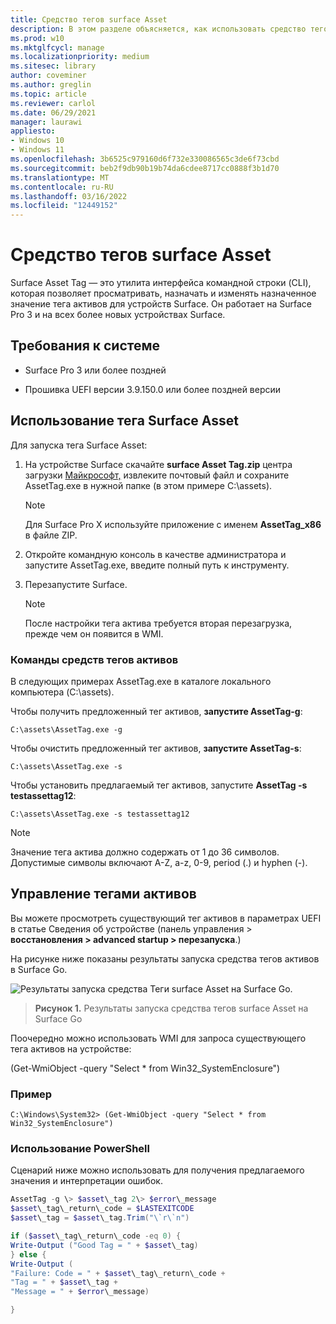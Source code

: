 ```yaml
---
title: Средство тегов surface Asset
description: В этом разделе объясняется, как использовать средство тегов Surface Asset.
ms.prod: w10
ms.mktglfcycl: manage
ms.localizationpriority: medium
ms.sitesec: library
author: coveminer
ms.author: greglin
ms.topic: article
ms.reviewer: carlol
ms.date: 06/29/2021
manager: laurawi
appliesto:
- Windows 10
- Windows 11
ms.openlocfilehash: 3b6525c979160d6f732e330086565c3de6f73cbd
ms.sourcegitcommit: beb2f9db90b19b74da6cdee8717cc0888f3b1d70
ms.translationtype: MT
ms.contentlocale: ru-RU
ms.lasthandoff: 03/16/2022
ms.locfileid: "12449152"
---
```

# <a name="surface-asset-tag-tool"></a>Средство тегов surface Asset

Surface Asset Tag — это утилита интерфейса командной строки (CLI), которая позволяет просматривать, назначать и изменять назначенное значение тега активов для устройств Surface. Он работает на Surface Pro 3 и на всех более новых устройствах Surface.

## <a name="system-requirements"></a>Требования к системе

- Surface Pro 3 или более поздней

- Прошивка UEFI версии 3.9.150.0 или более поздней версии

## <a name="using-surface-asset-tag"></a>Использование тега Surface Asset

Для запуска тега Surface Asset:

1. На устройстве Surface скачайте **surface Asset Tag.zip** центра загрузки [Майкрософт,](https://www.microsoft.com/download/details.aspx?id=46703) извлеките почтовый файл и сохраните AssetTag.exe в нужной папке (в этом примере C:\\assets).

    > [!NOTE]
    > Для Surface Pro X используйте приложение с именем **AssetTag_x86** в файле ZIP.

2. Откройте командную консоль в качестве администратора и запустите AssetTag.exe, введите полный путь к инструменту.

3. Перезапустите Surface.

    > [!NOTE]
    > После настройки тега актива требуется вторая перезагрузка, прежде чем он появится в WMI.

### <a name="asset-tag-tool-commands"></a>Команды средств тегов активов

В следующих примерах AssetTag.exe в каталоге локального компьютера (C:\assets).

Чтобы получить предложенный тег активов, **запустите AssetTag-g**:

```console
C:\assets\AssetTag.exe -g
```

Чтобы очистить предложенный тег активов, **запустите AssetTag-s**:

```console
C:\assets\AssetTag.exe -s
```

Чтобы установить предлагаемый тег активов, запустите **AssetTag -s testassettag12**:

```
C:\assets\AssetTag.exe -s testassettag12
```

>[!NOTE]
>Значение тега актива должно содержать от 1 до 36 символов. Допустимые символы включают A-Z, a-z, 0-9, period (.) и hyphen (-).

## <a name="managing-asset-tags"></a>Управление тегами активов

Вы можете просмотреть существующий тег активов в параметрах UEFI в статье Сведения об устройстве (панель управления > **восстановления > advanced startup > перезапуска**.)

На рисунке ниже показаны результаты запуска средства тегов активов в Surface Go.

![Результаты запуска средства Теги surface Asset на Surface Go.](images/assettag-fig1.png)

> **Рисунок 1.** Результаты запуска средства тегов surface Asset на Surface Go

Поочередно можно использовать WMI для запроса существующего тега активов на устройстве:

(Get-WmiObject -query "Select * from Win32_SystemEnclosure")

### <a name="example"></a>Пример

```console
C:\Windows\System32> (Get-WmiObject -query "Select * from Win32_SystemEnclosure")
```
  
### <a name="using-powershell"></a>Использование PowerShell

Сценарий ниже можно использовать для получения предлагаемого значения и интерпретации ошибок.

```powershell
AssetTag -g \> $asset\_tag 2\> $error\_message  
$asset\_tag\_return\_code = $LASTEXITCODE  
$asset\_tag = $asset\_tag.Trim("\`r\`n")

if ($asset\_tag\_return\_code -eq 0) {  
Write-Output ("Good Tag = " + $asset\_tag)  
} else {  
Write-Output (  
"Failure: Code = " + $asset\_tag\_return\_code +  
"Tag = " + $asset\_tag +  
"Message = " + $error\_message)

}
```
